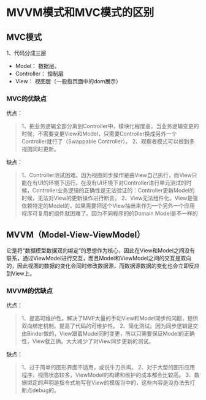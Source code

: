 # MVVM模式和MVC模式的区别

## MVC模式

1、代码分成三层

- Model： 数据层。
- Controller： 控制层
- View： 视图层（一般指页面中的dom展示）

### MVC的优缺点

优点：

> 1、把业务逻辑全部分离到Controller中，模块化程度高。当业务逻辑变更的时候，不需要变更View和Model，只需要Controller换成另外一个Controller就行了（Swappable Controller）。
> 2、观察者模式可以做到多视图同时更新。

缺点：

> 1、Controller测试困难。因为视图同步操作是由View自己执行，而View只能在有UI的环境下运行。在没有UI环境下对Controller进行单元测试的时候，Controller业务逻辑的正确性是无法验证的：Controller更新Model的时候，无法对View的更新操作进行断言。
> 2、View无法组件化。View是强依赖特定的Model的，如果需要把这个View抽出来作为一个另外一个应用程序可复用的组件就困难了。因为不同程序的的Domain Model是不一样的

## MVVM（Model-View-ViewModel）

它是将“数据模型数据双向绑定”的思想作为核心，因此在View和Model之间没有联系，通过ViewModel进行交互，而且Model和ViewModel之间的交互是双向的，因此视图的数据的变化会同时修改数据源，而数据源数据的变化也会立即反应到View上。

### MVVM的优缺点

优点：

> 1、提高可维护性。解决了MVP大量的手动View和Model同步的问题，提供双向绑定机制。提高了代码的可维护性。
> 2、简化测试。因为同步逻辑是交由Binder做的，View跟着Model同时变更，所以只需要保证Model的正确性，View就正确。大大减少了对View同步更新的测试。

缺点：

> 1、过于简单的图形界面不适用，或说牛刀杀鸡。
> 2、对于大型的图形应用程序，视图状态较多，ViewModel的构建和维护的成本都会比较高。
> 3、数据绑定的声明是指令式地写在View的模版当中的，这些内容是没办法去打断点debug的。